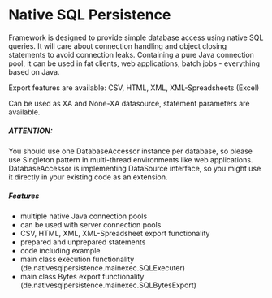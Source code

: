 # Native SQL Persistence

Framework is designed to provide simple database access using native SQL queries. 
It will care about connection handling and object closing statements to avoid connection leaks.
Containing a pure Java connection pool, it can be used in fat clients, web applications, batch jobs - everything based on Java.

Export features are available: 
CSV, HTML, XML, XML-Spreadsheets (Excel)

Can be used as XA and None-XA datasource, statement parameters are available.

##### ATTENTION:
You should use one DatabaseAccessor instance per database, so please use Singleton pattern in multi-thread environments like web applications. DatabaseAccessor is implementing DataSource interface, so you might use it directly in your existing code as an extension.

##### Features
* multiple native Java connection pools
* can be used with server connection pools
* CSV, HTML, XML, XML-Spreadsheet export functionality
* prepared and unprepared statements
* code including example
* main class execution functionality (de.nativesqlpersistence.mainexec.SQLExecuter)
* main class Bytes export functionality (de.nativesqlpersistence.mainexec.SQLBytesExport)
